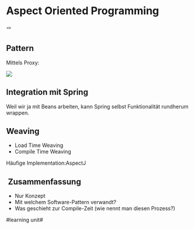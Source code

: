 
# Aspect Oriented Programming
🪢

## Pattern
Mittels Proxy: 

![][image-1]

## Integration mit Spring
Weil wir ja mit Beans arbeiten, kann Spring selbst Funktionalität rundherum wrappen.

## Weaving
- Load Time Weaving
- Compile Time Weaving

Häufige Implementation:AspectJ

##  Zusammenfassung
- Nur Konzept
- Mit welchem Software-Pattern verwandt?
- Was geschieht zur Compile-Zeit (wie nennt man diesen Prozess?)


[image-1]:	https://www.marcobehler.com/images/spring-clig-proxies.png

#learning unit#